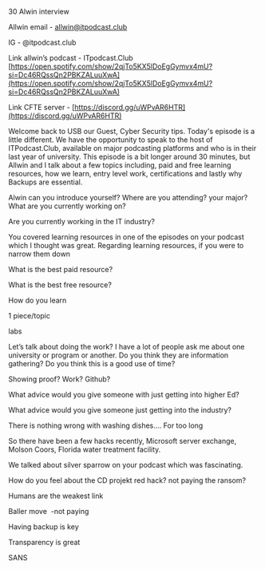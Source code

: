 30 Alwin interview 

Allwin email - allwin@itpodcast.club

IG - @itpodcast.club 

Link allwin’s podcast - ITpodcast.Club [https://open.spotify.com/show/2qjTo5KX5lDoEgGymvx4mU?si=Dc46RQssQn2PBKZALuuXwA](https://open.spotify.com/show/2qjTo5KX5lDoEgGymvx4mU?si=Dc46RQssQn2PBKZALuuXwA) 

Link CFTE server - [https://discord.gg/uWPvAR6HTR](https://discord.gg/uWPvAR6HTR) 

  

Welcome back to USB our Guest, Cyber Security tips. Today's episode is a little different. We have the opportunity to speak to the host of ITPodcast.Club, available on major podcasting platforms and who is in their last year of university. This episode is a bit longer around 30 minutes, but Allwin and I talk about a few topics including, paid and free learning resources, how we learn, entry level work, certifications and lastly why Backups are essential. 

Alwin can you introduce yourself? Where are you attending? your major? What are you currently working on?

 Are you currently working in the IT industry? 

  

 You covered learning resources in one of the episodes on your podcast which I thought was great. Regarding learning resources, if you were to narrow them down

What is the best paid resource?

What is the best free resource?

How do you learn

 1 piece/topic

 labs

 Let’s talk about doing the work? I have a lot of people ask me about one university or program or another. Do you think they are information gathering? Do you think this is a good use of time? 

 Showing proof? Work? Github?

 What advice would you give someone with just getting into higher Ed?

 What advice would you give someone just getting into the industry?

 There is nothing wrong with washing dishes…. For too long

  

 So there have been a few hacks recently, Microsoft server exchange, Molson Coors, Florida water treatment facility.

 We talked about silver sparrow on your podcast which was fascinating.

How do you feel about the CD projekt red hack? not paying the ransom?

Humans are the weakest link

Baller move  -not paying

Having backup is key

  

Transparency is great

SANS